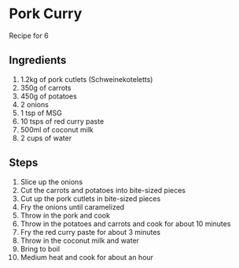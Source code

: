 # Pork Curry
Recipe for 6
## Ingredients
1. 1.2kg of pork cutlets (Schweinekoteletts)
2. 350g of carrots
3. 450g of potatoes
4. 2 onions
5. 1 tsp of MSG
6. 10 tsps of red curry paste
7. 500ml of coconut milk
8. 2 cups of water

## Steps
1. Slice up the onions
2. Cut the carrots and potatoes into bite-sized pieces
3. Cut up the pork cutlets in bite-sized pieces
4. Fry the onions until caramelized
5. Throw in the pork and cook
6. Throw in the potatoes and carrots and cook for about 10 minutes
7. Fry the red curry paste for about 3 minutes
8. Throw in the coconut milk and water
9. Bring to boil
10. Medium heat and cook for about an hour
